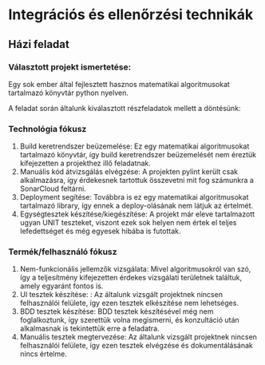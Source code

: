 # Integrációs és ellenőrzési technikák
## Házi feladat

### Választott projekt ismertetése:

Egy sok ember által fejlesztett hasznos matematikai algoritmusokat tartalmazó könyvtár python nyelven.

A feladat során általunk kiválasztott részfeladatok mellett a döntésünk:

### Technológia fókusz
<ol>
<li>Build keretrendszer beüzemelése: Ez egy matematikai algoritmusokat tartalmazó könyvtár, így build keretrendszer beüzemelését nem éreztük kifejezetten a projekthez illő feladatnak.</li>
<li>Manuális kód átvizsgálás elvégzése: A projekten pylint került csak alkalmazásra, így érdekesnek tartottuk összevetni mit fog számunkra a SonarCloud feltárni.</li>
<li>Deployment segítése: Továbbra is ez egy matematikai algoritmusokat tartalmazó library, így ennek a deploy-olásának nem látjuk az értelmét.</li>
<li>Egységtesztek készítése/kiegészítése: A projekt már eleve tartalmazott ugyan UNIT teszteket, viszont ezek sok helyen nem értek el teljes lefedettséget és még egyesek hibába is futottak.</li>
</ol>

### Termék/felhasználó fókusz

<ol>
<li>Nem-funkcionális jellemzők vizsgálata: Mivel algoritmusokról van szó, így a teljesítmény kifejezetten érdekes vizsgálati területnek találtuk, amely egyaránt fontos is.</li>
<li>UI tesztek készítése: : Az általunk vizsgált projektnek nincsen felhasználói felülete, így ezen tesztek elkészítése nem lehetséges.</li>
<li>BDD tesztek készítése: BDD tesztek készítésével még nem foglalkoztunk, így szerettük volna megismerni, és konzultáció után alkalmasnak is tekintettük erre a feladatra.</li>
<li>Manuális tesztek megtervezése: Az általunk vizsgált projektnek nincsen felhasználói felülete, így ezen tesztek elvégzése és dokumentálásának nincs értelme.</li>
</ol>

